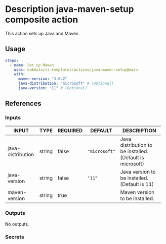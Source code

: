 # Description java-maven-setup composite action

This action sets up Java and Maven.

## Usage

```yaml
steps:
  - name: Set up Maven
    uses: bakdata/ci-templates/actions/java-maven-setup@main
    with:
      maven-version: "3.8.2"
      java-distribution: "microsoft" # (Optional)
      java-version: "11" # (Optional)
```

## References

### Inputs

<!-- AUTO-DOC-INPUT:START - Do not remove or modify this section -->

| INPUT             | TYPE   | REQUIRED | DEFAULT       | DESCRIPTION                                               |
| ----------------- | ------ | -------- | ------------- | --------------------------------------------------------- |
| java-distribution | string | false    | `"microsoft"` | Java distribution to be installed. (Default is microsoft) |
| java-version      | string | false    | `"11"`        | Java version to be installed. (Default is 11)             |
| maven-version     | string | true     |               | Maven version to be installed.                            |

<!-- AUTO-DOC-INPUT:END -->

### Outputs

<!-- AUTO-DOC-OUTPUT:START - Do not remove or modify this section -->

No outputs.

<!-- AUTO-DOC-OUTPUT:END -->

### Secrets
